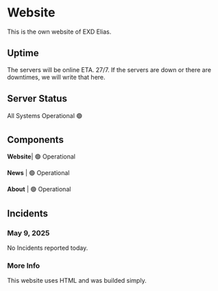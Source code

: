 # Website
This is the own website of EXD Elias.

## Uptime
The servers will be online ETA. 27/7. If the servers are down or there are downtimes, we will write that here.

## Server Status
All Systems Operational 🟢

## Components

**Website**| 🟢 Operational

**News** | 🟢 Operational

**About** | 🟢 Operational

## Incidents
### May 9, 2025
No Incidents reported today.

### More Info
This website uses HTML and was builded simply.
